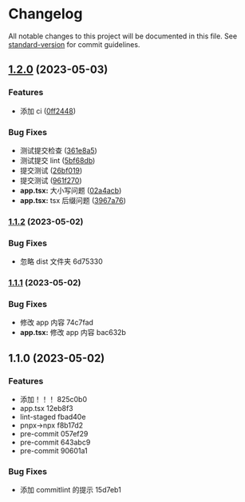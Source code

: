 # Changelog

All notable changes to this project will be documented in this file. See [standard-version](https://github.com/conventional-changelog/standard-version) for commit guidelines.

## [1.2.0](https://github.com/RunningLiLi/modern-react/compare/v1.1.2...v1.2.0) (2023-05-03)

### Features

- 添加 ci ([0ff2448](https://github.com/RunningLiLi/modern-react/commit/0ff24484becbc05ecf5f33a0e00b9da6a509e034))

### Bug Fixes

- 测试提交检查 ([361e8a5](https://github.com/RunningLiLi/modern-react/commit/361e8a5466eeed865ade199db3a66781e4c44cae))
- 测试提交 lint ([5bf68db](https://github.com/RunningLiLi/modern-react/commit/5bf68db5f2b63ccf298eda02c9a0a28a4f13fc1a))
- 提交测试 ([26bf019](https://github.com/RunningLiLi/modern-react/commit/26bf019b87bb4ad7a860eb38b9a27f329fcc8110))
- 提交测试 ([961f270](https://github.com/RunningLiLi/modern-react/commit/961f270b2247b863f7642021b2ec802572c990e8))
- **app.tsx:** 大小写问题 ([02a4acb](https://github.com/RunningLiLi/modern-react/commit/02a4acb2fbc44c4848882f32d61f655287d93e4a))
- **app.tsx:** tsx 后缀问题 ([3967a76](https://github.com/RunningLiLi/modern-react/commit/3967a76584e3575545e896a6477adbe0c7be5fac))

### [1.1.2](///compare/v1.1.1...v1.1.2) (2023-05-02)

### Bug Fixes

- 忽略 dist 文件夹 6d75330

### [1.1.1](///compare/v1.1.0...v1.1.1) (2023-05-02)

### Bug Fixes

- 修改 app 内容 74c7fad
- **app.tsx:** 修改 app 内容 bac632b

## 1.1.0 (2023-05-02)

### Features

- 添加！！！ 825c0b0
- app.tsx 12eb8f3
- lint-staged fbad40e
- pnpx->npx f8b17d2
- pre-commit 057ef29
- pre-commit 643abc9
- pre-commit 90601a1

### Bug Fixes

- 添加 commitlint 的提示 15d7eb1
